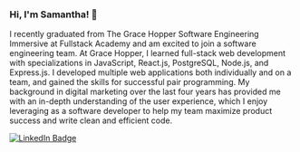 ### Hi, I'm Samantha! 👋

I recently graduated from The Grace Hopper Software Engineering Immersive at Fullstack Academy and am excited to join a software engineering team. At Grace Hopper, I learned full-stack web development with specializations in JavaScript, React.js, PostgreSQL, Node.js, and Express.js. I developed multiple web applications both individually and on a team, and gained the skills for successful pair programming. My background in digital marketing over the last four years has provided me with an in-depth understanding of the user experience, which I enjoy leveraging as a software developer to help my team maximize product success and write clean and efficient code.
</b>

<div id="badges">
  <a href="https://www.linkedin.com/in/samantha-garabedian/">
    <img src="https://img.shields.io/badge/LinkedIn-blue?style=for-the-badge&logo=linkedin&logoColor=white" alt="LinkedIn Badge"/>
  </a>
</div>

